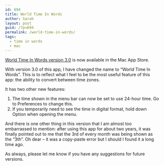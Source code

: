 ```yaml
---
id: 694
title: World Time In Words
author: Sarah
layout: post
guid: /?p=694
permalink: /world-time-in-words/
tags:
  - time in words
  - mac
---
```

<a href="http://itunes.apple.com/au/app/time-in-words/id509085586?mt=8" target="_blank">World Time In Words version 3.0</a> is now available in the Mac App Store.

With version 3.0 of this app, I have changed the name to &#8220;World Time In Words&#8221;. This is to reflect what I feel to be the most useful feature of this app: the ability to convert between time zones.

It has two other new features:

1. The time shown in the menu bar can now be set to use 24-hour time. Go to Preferences to change this.  
2. If you temporarily need to see the time in digital format, hold down Option when opening the menu.

And there is one other thing in this version that I am almost too embarrassed to mention: after using this app for about two years, it was finally pointed out to me that the 3rd of every month was being shown as the &#8220;3th&#8221;. Oh dear &#8211; it was a copy-paste error but I should I found it a long time ago.

As always, please let me know if you have any suggestions for future versions.